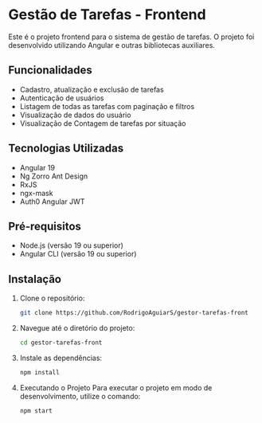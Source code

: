 # Gestão de Tarefas - Frontend

Este é o projeto frontend para o sistema de gestão de tarefas. O projeto foi desenvolvido utilizando Angular e outras bibliotecas auxiliares.

## Funcionalidades

- Cadastro, atualização e exclusão de tarefas
- Autenticação de usuários
- Listagem de todas as tarefas com paginação e filtros
- Visualização de dados do usuário
- Visualização de Contagem de tarefas por situação

## Tecnologias Utilizadas

- Angular 19
- Ng Zorro Ant Design
- RxJS
- ngx-mask
- Auth0 Angular JWT

## Pré-requisitos

- Node.js (versão 19 ou superior)
- Angular CLI (versão 19 ou superior)

## Instalação

1. Clone o repositório:

   ```bash
   git clone https://github.com/RodrigoAguiarS/gestor-tarefas-front
2. Navegue até o diretório do projeto:

   ```bash
   cd gestor-tarefas-front
   
3. Instale as dependências:

   ```bash
   npm install
   
4. Executando o Projeto
Para executar o projeto em modo de desenvolvimento, utilize o comando:

   ```bash
   npm start   
